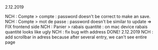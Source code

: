 2.12.2019

NCH : Compte > compte : password doesn't be correct to make an save.
NCH : Compte > mot de passe : password doesn't be similar to update => FIX frontend side
NCH : Panier > rabais quantité : on mac device rabais quantité looks like ugly
NCH : fix bug with address DONE! 2.12.2019
NCH : add scrollbar in adress because after several entry, we can't see entire page
